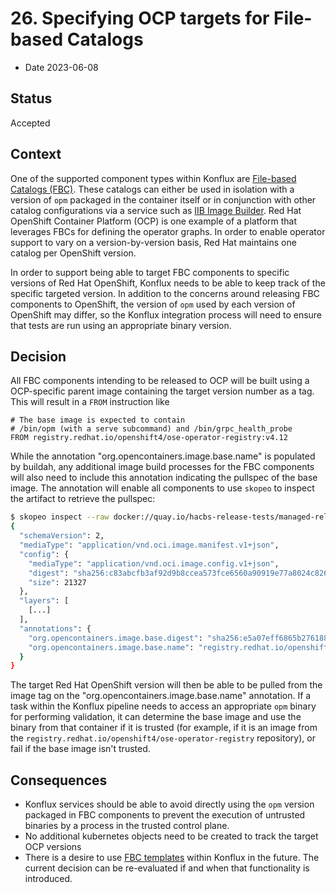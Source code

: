 # 26. Specifying OCP targets for File-based Catalogs

* Date 2023-06-08

## Status

Accepted

## Context

One of the supported component types within Konflux are [File-based Catalogs (FBC)].
These catalogs can either be used in isolation with a version of `opm` packaged in the container
itself or in conjunction with other catalog configurations via a service such as
[IIB Image Builder]. Red Hat OpenShift Container Platform (OCP) is one example of a platform that
leverages FBCs for defining the operator graphs. In order to enable operator support to vary on a
version-by-version basis, Red Hat maintains one catalog per OpenShift version.

In order to support being able to target FBC components to specific versions of Red Hat OpenShift,
Konflux needs to be able to keep track of the specific targeted version. In addition to the concerns
around releasing FBC components to OpenShift, the version of `opm` used by each version of OpenShift
may differ, so the Konflux integration process will need to ensure that tests are run using an appropriate
binary version.

## Decision

All FBC components intending to be released to OCP will be built using a OCP-specific parent image containing
the target version number as a tag. This will result in a `FROM` instruction like

```
# The base image is expected to contain
# /bin/opm (with a serve subcommand) and /bin/grpc_health_probe
FROM registry.redhat.io/openshift4/ose-operator-registry:v4.12
```

While the annotation "org.opencontainers.image.base.name" is populated by buildah, any additional image build
processes for the FBC components will also need to include this annotation indicating the pullspec of the base
image. The annotation will enable all components to use `skopeo` to inspect the artifact to retrieve the pullspec:

```bash
$ skopeo inspect --raw docker://quay.io/hacbs-release-tests/managed-release-team-tenant/sample-fbc-application/sample-fbc-component@sha256:da4bf45ba45b72aa306dc2889572e92bbac43da08de0a0146e2421f506c5517e | jq
{
  "schemaVersion": 2,
  "mediaType": "application/vnd.oci.image.manifest.v1+json",
  "config": {
    "mediaType": "application/vnd.oci.image.config.v1+json",
    "digest": "sha256:c83abcfb3af92d9b8ccea573fce6560a90919e77a8024c8269969b7799a2385c",
    "size": 21327
  },
  "layers": [
    [...]
  ],
  "annotations": {
    "org.opencontainers.image.base.digest": "sha256:e5a07eff6865b2761889ee275d9fc940237c90d05d63b00f60350841ecf42df2",
    "org.opencontainers.image.base.name": "registry.redhat.io/openshift4/ose-operator-registry:v4.12"
  }
}
```

The target Red Hat OpenShift version will then be able to be pulled from the image tag on the
"org.opencontainers.image.base.name" annotation. If a task within the Konflux pipeline needs to access
an appropriate `opm` binary for performing validation, it can determine the base image and use the binary from
that container if it is trusted (for example, if it is an image from the
`registry.redhat.io/openshift4/ose-operator-registry` repository), or fail if the base image isn't trusted.


## Consequences

* Konflux services should be able to avoid directly using the `opm` version packaged in FBC components
  to prevent the execution of untrusted binaries by a process in the trusted control plane.
* No additional kubernetes objects need to be created to track the target OCP versions
* There is a desire to use [FBC templates] within Konflux in the future. The current decision can be
  re-evaluated if and when that functionality is introduced.

[FBC templates]: https://olm.operatorframework.io/docs/reference/catalog-templates/
[File-based Catalogs (FBC)]: https://olm.operatorframework.io/docs/reference/file-based-catalogs/
[IIB Image Builder]: https://github.com/release-engineering/iib
